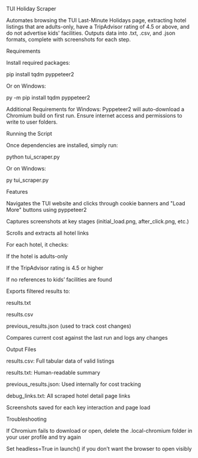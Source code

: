 TUI Holiday Scraper

Automates browsing the TUI Last-Minute Holidays page, extracting hotel listings that are adults-only, have a TripAdvisor rating of 4.5 or above, and do not advertise kids' facilities. Outputs data into .txt, .csv, and .json formats, complete with screenshots for each step.

Requirements

Install required packages:

pip install tqdm pyppeteer2

Or on Windows:

py -m pip install tqdm pyppeteer2

Additional Requirements for Windows:
Pyppeteer2 will auto-download a Chromium build on first run. Ensure internet access and permissions to write to user folders.

Running the Script

Once dependencies are installed, simply run:

python tui_scraper.py

Or on Windows:

py tui_scraper.py

Features

Navigates the TUI website and clicks through cookie banners and "Load More" buttons using pyppeteer2

Captures screenshots at key stages (initial_load.png, after_click.png, etc.)

Scrolls and extracts all hotel links

For each hotel, it checks:

If the hotel is adults-only

If the TripAdvisor rating is 4.5 or higher

If no references to kids’ facilities are found


Exports filtered results to:

results.txt

results.csv

previous_results.json (used to track cost changes)


Compares current cost against the last run and logs any changes


Output Files

results.csv: Full tabular data of valid listings

results.txt: Human-readable summary

previous_results.json: Used internally for cost tracking

debug_links.txt: All scraped hotel detail page links

Screenshots saved for each key interaction and page load


Troubleshooting

If Chromium fails to download or open, delete the .local-chromium folder in your user profile and try again

Set headless=True in launch() if you don’t want the browser to open visibly
